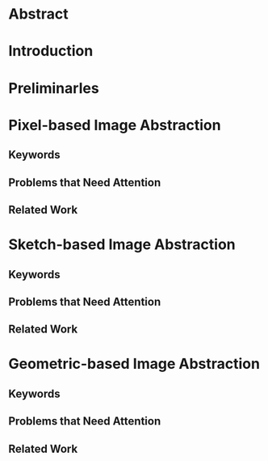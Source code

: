 # Abstract

# Introduction

# Preliminarles

# Pixel-based Image Abstraction
## Keywords
## Problems that Need Attention
## Related Work

# Sketch-based Image Abstraction
## Keywords
## Problems that Need Attention
## Related Work


# Geometric-based Image Abstraction
## Keywords
## Problems that Need Attention
## Related Work
